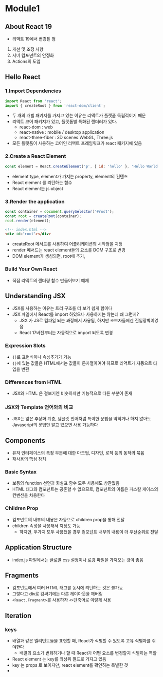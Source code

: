 # Module1

## About React 19

- 리액트 19에서 변경된 점

1. 개선 및 조정 사항
2. 서버 컴포넌트의 안정화
3. Actions의 도입

## Hello React

### 1.Import Dependencies

```js
import React from 'react';
import { createRoot } from 'react-dom/client';
```

- 두 개의 개별 패키지를 가지고 있는 이유는 리액트가 플랫폼 독립적이기 때문
- 리액트 코어 패키지가 있고, 플랫폼별 특화된 렌더러가 있다.
  - react-dom : web
  - react-native : mobile / desktop application
  - react-three-fiber : 3D scenes WebGL, Three.js
- 모든 플랫폼이 사용하는 코어인 리액트 프레임워크가 react 패키지에 있음

### 2.Create a React Element

```js
const element = React.createElement('p', { id: 'hello' }, 'Hello World!');
```

- element type, element가 가지는 property, element의 컨텐츠
- React element 를 리턴하는 함수
- React element는 js object

### 3.Render the application

```js
const container = document.querySelector('#root');
const root = createRoot(container);
root.render(element);
```

```html
<!-- index.html -->
<div id="root"></div>
```

- createRoot 메서드를 사용하여 어플리케이션의 시작점을 지정
- render 메서드는 react element들의 요소를 DOM 구조로 변경
- DOM element가 생성되면, root에 추가,

### Build Your Own React

- 직접 리액트의 렌더링 함수 만들어보기 예제

## Understanding JSX

- JSX를 사용하는 이유는 트리 구조를 더 보기 쉽게 함이다
- JSX 파일에서 React를 import 하였으나 사용하지는 않는데 왜 그런지?
  - JSX 가 JS로 컴파일 되는 과정에서 사용됨, 하지만 초보자들에겐 진입장벽이었음
  - React 17버전부터는 자동적으로 import 되도록 변경

### Expression Slots

- `{}`로 표현식이나 속성추가가 가능
- `{}`에 있는 값들은 HTML에서는 값들이 문자열이여야 하므로 리액트가 자동으로 타입을 변환

### Differences from HTML

- JSX와 HTML 은 겉보기엔 비슷하지만 기능적으로 다른 부분이 존재

### JSX와 Template 언어와의 비교

- JSX는 얇은 추상화 계층, 템플릿 언어처럼 특이한 문법을 익히거나 하지 않아도 Javascript의 문법만 알고 있으면 사용 가능하다

## Components

- 유저 인터페이스의 특정 부분에 대한 마크업, 디자인, 로직 등의 동작의 묶음
- 재사용의 핵심 장치

### Basic Syntax

- 보통의 function 선언과 화살표 함수 모두 사용해도 상관없음
- HTML 태그와 컴포넌트는 공존할 수 없으므로, 컴포넌트의 이름은 파스칼 케이스의 컨벤션을 차용한다

### Children Prop

- 컴포넌트의 내부의 내용은 자동으로 children prop을 통해 전달
- children 속성을 사용해서 지정도 가능
  - 하지만, 두가지 모두 사용했을 경우 컴포넌트 내부의 내용이 더 우선순위로 전달

## Application Structure

- index.js 파일에서는 글로벌 css 설정이나 로깅 파일을 가져오는 것이 좋음

## Fragments

- 컴포넌트에서 여러 HTML 태그를 동시에 리턴하는 것은 불가능
- 그렇다고 div로 감싸기에는 다른 레이아웃을 깨버림
- `<React.Fragment>`를 사용하자 `<>`단축어로 이렇게 사용

## Iteration

### keys

- 배열과 같은 엘리먼트들을 표현할 때, React가 식별할 수 있도록 고유 식별자를 줘야한다
  - 배열의 요소가 변화하거나 할 때 React가 어떤 요소를 변경할지 식별하는 역할
- React element 는 key를 최상위 필드로 가지고 있음
- key 는 props 로 보이지만, react element를 확인하는 특별한 것
-
